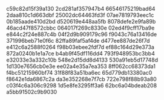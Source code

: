 c59c82d15f39a130
2cd281af357947b4
66546175219bad64
2daa810c1d663dbf
25002dc64463fd3f
07ae7819793eec1c
0b185aade410d2bd
d520619e448aa5fb
8078defe2e9fa89b
46acd47f8572cbbc
064017f269c8330e
02ed4f9cff17ba9e
e844c2f24e887c4b
04f2d9b909179c96
f9043c76a13416de
371996beb71e0f6c
82ffa89faf5af4de
d477ee887de26f7d
e412c6a2588f0264
f98b03ebee2fdf7d
ef88c164d29e373a
872a0240b1e1a7ce
b4ab9f45df116dd4
793f948953bc3bb4
e32033e3a332c10b
548e2d15dd8d4133
530a91eb5d17748d
1d130e7656cb0e3e
ee02a4e35a7ea353
8ff062cc68373da1
f4bc51215960bf74
31f88f83a51ba6ec
65d779db13380ac0
f8642e1da6867c2a
da3e352268e7f7cb
722e798f88b93a80
c03f4c6a306c9298
1d5e8fe3295ff3a6
62bc6a04bdeab208
a5bb91502c9b9030
